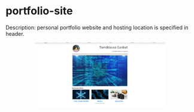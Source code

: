 # portfolio-site

Description: personal portfolio website and hosting location is specified in header.

<p align="center">
  <img src="image.png" width="350"/>
</p>
